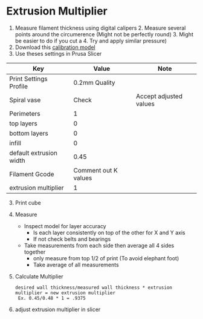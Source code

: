 # Extrusion Multiplier
1. Measure filament thickness using digital calipers
	2. Measure several points around the circumerence (Might not be perfectly round)
	3. Might be easier to do if you cut a 
	4. Try and apply similar pressure)
2. Download this [calibration model](https://www.thingiverse.com/thing:3405991)
3. Use theses settings in Prusa Slicer

|Key|Value|Note|
|--|--|--|
|Print Settings Profile|0.2mm Quality|
|Spiral vase|Check|Accept adjusted values|
|Perimeters|1|
|top layers|0|
|bottom layers|0|
|infill|0|
|default extrusion width|0.45|
|Filament Gcode|Comment out K values|
|extrusion multiplier|1|

3. Print cube
4. Measure
    * Inspect model for layer accuracy 
	    * Is each layer consistently on top of the other for X and Y axis
	    * If not check belts and bearings
    * Take measurements from each side then average all 4 sides together
	    * only measure from top 1/2 of print (To avoid elephant foot)
	    * Take average of all measurements

5. Calculate Multiplier

       desired wall thickness/measured wall thickness * extrusion multiplier = new extrusion multiplier
        Ex. 0.45/0.48 * 1 = .9375

6. adjust extrusion multiplier in slicer
<!--stackedit_data:
eyJoaXN0b3J5IjpbLTQ3MjUyOTEzNCwtMTY5NzIzNDE0LC03Nz
UxMjA0MTgsLTU2OTE2MTc2LC0xNzAwMjYzNzczLC0xNTAwMTgz
MDc2LC0xNTE5MDEwMDQ2LC04ODIyMjIxMDIsLTExOTA2ODI0Nz
csMTUzMjYyMDk3NSwtMTQ4MDk2NDgyLC0yNjkxMDY1NjgsLTE2
MjUzMjk5MzEsMTk0NTk5MDU1NF19
-->